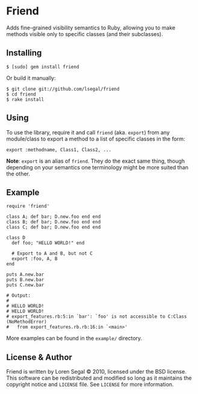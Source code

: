 # Friend


Adds fine-grained visibility semantics to Ruby, allowing you to make methods
visible only to specific classes (and their subclasses).

## Installing

    $ [sudo] gem install friend
    
Or build it manually:

    $ git clone git://github.com/lsegal/friend
    $ cd friend
    $ rake install

## Using

To use the library, require it and call `friend` (aka. `export`) from
any module/class to export a method to a list of specific classes in the
form:

    export :methodname, Class1, Class2, ...
    
**Note**: `export` is an alias of `friend`. They do the exact same thing, though
depending on your semantics one terminology might be more suited than the
other.

## Example

    require 'friend'
    
    class A; def bar; D.new.foo end end
    class B; def bar; D.new.foo end end
    class C; def bar; D.new.foo end end

    class D
      def foo; "HELLO WORLD!" end

      # Export to A and B, but not C
      export :foo, A, B 
    end

    puts A.new.bar
    puts B.new.bar
    puts C.new.bar

    # Output:
    # 
    # HELLO WORLD!
    # HELLO WORLD!
    # export_features.rb:5:in `bar': `foo' is not accessible to C:Class (NoMethodError)
    #   from export_features.rb.rb:16:in `<main>'
    
More examples can be found in the `example/` directory.

## License & Author

Friend is written by Loren Segal &copy; 2010, licensed under the BSD license.
This software can be redistributed and modified so long as it maintains the
copyright notice and `LICENSE` file. See `LICENSE` for more information.
